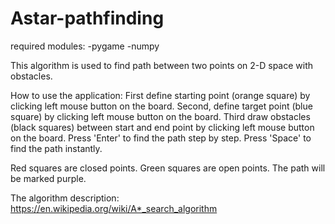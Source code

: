 # Astar-pathfinding

required modules:
  -pygame
  -numpy
  
This algorithm is used to find path between two points on 2-D space with obstacles.

How to use the application:
First define starting point (orange square) by clicking left mouse button on the board.
Second, define target point (blue square) by clicking left mouse button on the board.
Third draw obstacles (black squares) between start and end point by clicking left mouse button on the board.
Press 'Enter' to find the path step by step.
Press 'Space' to find the path instantly.

Red squares are closed points.
Green squares are open points.
The path will be marked purple.

The algorithm description:
https://en.wikipedia.org/wiki/A*_search_algorithm